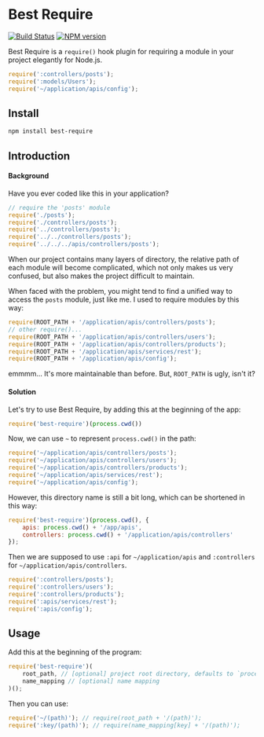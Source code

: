 Best Require
=============

[![Build Status](https://travis-ci.org/yuezhihan/best-require.svg)](https://travis-ci.org/yuezhihan/best-require)
[![NPM version](https://img.shields.io/npm/v/best-require.svg)](https://www.npmjs.com/package/best-require)

Best Require is a `require()` hook plugin for requiring a module in your project elegantly for Node.js.

```js
require(':controllers/posts');
require(':models/Users');
require('~/application/apis/config');
```

Install
--------

```bash
npm install best-require
```

Introduction
-------------

#### Background

Have you ever coded like this in your application?

```js
// require the 'posts' module
require('./posts');
require('./controllers/posts');
require('../controllers/posts');
require('../../controllers/posts');
require('../../../apis/controllers/posts');
```

When our project contains many layers of directory, the relative path of each module will become complicated, which not only makes us very confused, but also makes the project difficult to maintain.

When faced with the problem, you might tend to find a unified way to access the `posts` module, just like me. I used to require modules by this way:

```js
require(ROOT_PATH + '/application/apis/controllers/posts');
// other require()...
require(ROOT_PATH + '/application/apis/controllers/users');
require(ROOT_PATH + '/application/apis/controllers/products');
require(ROOT_PATH + '/application/apis/services/rest');
require(ROOT_PATH + '/application/apis/config');
```

emmmm... It's more maintainable than before. But, `ROOT_PATH` is ugly, isn't it?

#### Solution

Let's try to use Best Require, by adding this at the beginning of the app:

```js
require('best-require')(process.cwd())
```

Now, we can use `~` to represent `process.cwd()` in the path:

```js
require('~/application/apis/controllers/posts');
require('~/application/apis/controllers/users');
require('~/application/apis/controllers/products');
require('~/application/apis/services/rest');
require('~/application/apis/config');
```

However, this directory name is still a bit long, which can be shortened in this way:

```js
require('best-require')(process.cwd(), {
    apis: process.cwd() + '/app/apis',
    controllers: process.cwd() + '/application/apis/controllers'
});
```

Then we are supposed to use `:api` for `~/application/apis` and `:controllers` for `~/application/apis/controllers`.

```js
require(':controllers/posts');
require(':controllers/users');
require(':controllers/products');
require(':apis/services/rest');
require(':apis/config');
```

Usage
------

Add this at the beginning of the program:

```js
require('best-require')(
    root_path, // [optional] project root directory, defaults to `process.cwd()`
    name_mapping // [optional] name mapping
)();
```

Then you can use:

```js
require('~/(path)'); // require(root_path + '/(path)');
require(':key/(path)'); // require(name_mapping[key] + '/(path)');
```
